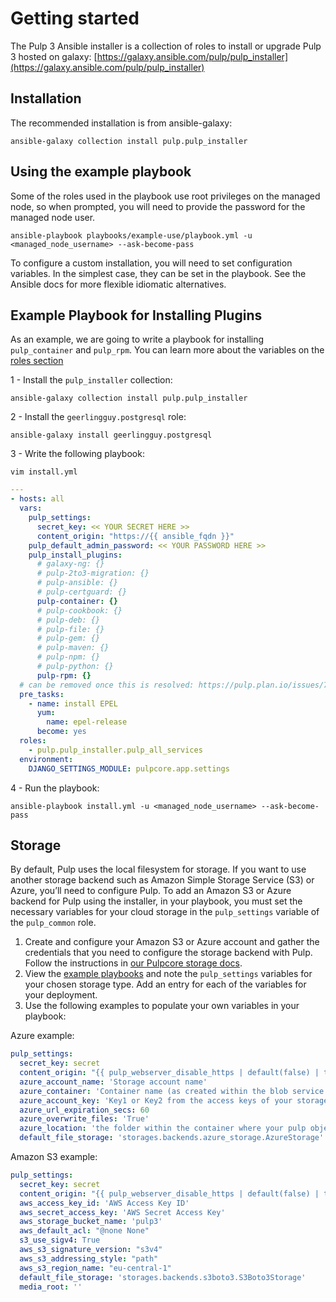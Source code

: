 Getting started
===============

The Pulp 3 Ansible installer is a collection of roles to install or upgrade Pulp 3 hosted on galaxy:
[https://galaxy.ansible.com/pulp/pulp_installer](https://galaxy.ansible.com/pulp/pulp_installer)

Installation
------------
The recommended installation is from ansible-galaxy:

```
ansible-galaxy collection install pulp.pulp_installer
```

Using the example playbook
--------------------------

Some of the roles used in the playbook use root privileges on the managed node, so when prompted,
you will need to provide the password for the managed node user.

```
ansible-playbook playbooks/example-use/playbook.yml -u <managed_node_username> --ask-become-pass
```

<script id="asciicast-335159" src="https://asciinema.org/a/335159.js" async data-autoplay="true" data-speed="2"></script>

To configure a custom installation, you will need to set configuration variables. In the simplest case,
they can be set in the playbook. See the Ansible docs for more flexible idiomatic alternatives.


Example Playbook for Installing Plugins
---------------------------------------
As an example, we are going to write a playbook for installing `pulp_container` and `pulp_rpm`.
You can learn more about the variables on the [roles section](https://pulp-installer.readthedocs.io/en/latest/roles/pulp/#role-variables)

1 -  Install the `pulp_installer` collection:
```
ansible-galaxy collection install pulp.pulp_installer
```

2 -  Install the `geerlingguy.postgresql` role:
```
ansible-galaxy install geerlingguy.postgresql
```

3 - Write the following playbook:
```
vim install.yml
```


```yaml
---
- hosts: all
  vars:
    pulp_settings:
      secret_key: << YOUR SECRET HERE >>
      content_origin: "https://{{ ansible_fqdn }}"
    pulp_default_admin_password: << YOUR PASSWORD HERE >>
    pulp_install_plugins:
      # galaxy-ng: {}
      # pulp-2to3-migration: {}
      # pulp-ansible: {}
      # pulp-certguard: {}
      pulp-container: {}
      # pulp-cookbook: {}
      # pulp-deb: {}
      # pulp-file: {}
      # pulp-gem: {}
      # pulp-maven: {}
      # pulp-npm: {}
      # pulp-python: {}
      pulp-rpm: {}
  # can be removed once this is resolved: https://pulp.plan.io/issues/7773
  pre_tasks:
    - name: install EPEL
      yum:
        name: epel-release
      become: yes
  roles:
    - pulp.pulp_installer.pulp_all_services
  environment:
    DJANGO_SETTINGS_MODULE: pulpcore.app.settings
```
4 - Run the playbook:
```
ansible-playbook install.yml -u <managed_node_username> --ask-become-pass
```
<script id="asciicast-335829" src="https://asciinema.org/a/335829.js" async data-autoplay="true" data-speed="2"></script>


Storage
-------

By default, Pulp uses the local filesystem for storage. If you want to use another storage backend such as Amazon Simple Storage Service (S3) or Azure, you’ll need to configure Pulp. To add an Amazon S3 or Azure backend for Pulp using the installer, in your playbook, you must set the necessary variables for your cloud storage in the `pulp_settings` variable of the `pulp_common` role.

1. Create and configure your Amazon S3 or Azure account and gather the credentials that you need to configure the storage backend with Pulp. Follow the instructions in [our Pulpcore storage docs](https://docs.pulpproject.org/pulpcore/installation/storage.html).
2. View the [example playbooks](https://github.com/pulp/pulp_installer/tree/master/playbooks) and note the `pulp_settings` variables for your chosen storage type. Add an entry for each of the variables for your deployment.
3. Use the following examples to populate your own variables in your playbook:

Azure example:
```yaml
pulp_settings:
  secret_key: secret
  content_origin: "{{ pulp_webserver_disable_https | default(false) | ternary('http', 'https') }}://{{ ansible_fqdn }}"
  azure_account_name: 'Storage account name'
  azure_container: 'Container name (as created within the blob service of your storage account)'
  azure_account_key: 'Key1 or Key2 from the access keys of your storage account'
  azure_url_expiration_secs: 60
  azure_overwrite_files: 'True'
  azure_location: 'the folder within the container where your pulp objects will be stored'
  default_file_storage: 'storages.backends.azure_storage.AzureStorage'
```

Amazon S3 example:
```yaml
pulp_settings:
  secret_key: secret
  content_origin: "{{ pulp_webserver_disable_https | default(false) | ternary('http', 'https') }}://{{ ansible_fqdn }}"
  aws_access_key_id: 'AWS Access Key ID'
  aws_secret_access_key: 'AWS Secret Access Key'
  aws_storage_bucket_name: 'pulp3'
  aws_default_acl: "@none None"
  s3_use_sigv4: True
  aws_s3_signature_version: "s3v4"
  aws_s3_addressing_style: "path"
  aws_s3_region_name: "eu-central-1"
  default_file_storage: 'storages.backends.s3boto3.S3Boto3Storage'
  media_root: ''
```
